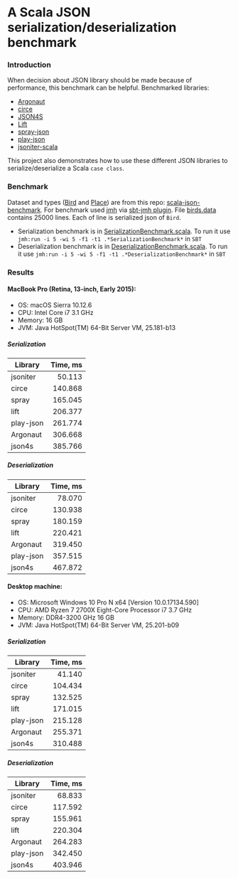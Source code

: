 # A Scala JSON serialization/deserialization benchmark

### Introduction
When decision about JSON library should be made because of performance, this benchmark can be helpful. Benchmarked libraries:
- [Argonaut](https://github.com/argonaut-io/argonaut)
- [circe](https://github.com/circe/circe)
- [JSON4S](https://github.com/json4s/json4s)
- [Lift](https://github.com/lift/framework/tree/master/core/json)
- [spray-json](https://github.com/spray/spray-json)
- [play-json](https://github.com/playframework/play-json)
- [jsoniter-scala](https://github.com/plokhotnyuk/jsoniter-scala)

This project also demonstrates how to use these different JSON libraries to serialize/deserialize a Scala `case class`.

### Benchmark
Dataset and types ([Bird](src/main/scala/models/Bird.scala) and [Place](src/main/scala/models/Place.scala)) are from this repo: [scala-json-benchmark](https://github.com/nlw0/scala-json-benchmark). For benchmark used [jmh](https://openjdk.java.net/projects/code-tools/jmh/) via [sbt-jmh plugin](https://github.com/ktoso/sbt-jmh/). File [birds.data](src/main/resources/birds.data) contains 25000 lines. Each of line is serialized json of `Bird`.
- Serialization benchmark is in [SerializationBenchmark.scala](src/main/scala/benchmarks/SerializationBenchmark.scala). To run it use `jmh:run -i 5 -wi 5 -f1 -t1 .*SerializationBenchmark*` in `SBT`
- Deserialization benchmark is in [DeserializationBenchmark.scala](src/main/scala/benchmarks/DeserializationBenchmark.scala). To run it use `jmh:run -i 5 -wi 5 -f1 -t1 .*DeserializationBenchmark*` in `SBT`

### Results
#### MacBook Pro (Retina, 13-inch, Early 2015):
- OS: macOS Sierra 10.12.6
- CPU: Intel Core i7 3.1 GHz
- Memory: 16 GB
- JVM: Java HotSpot(TM) 64-Bit Server VM, 25.181-b13

##### Serialization
| Library   | Time, ms|
| ----------| -------:|
| jsoniter  |  50.113 |
| circe     | 140.868 |
| spray     | 165.045 |
| lift      | 206.377 |
| play-json | 261.774 |
| Argonaut  | 306.668 |
| json4s    | 385.766 |

##### Deserialization
| Library   | Time, ms|
| ----------| -------:|
| jsoniter  | 78.070  |
| circe     | 130.938 |
| spray     | 180.159 |
| lift      | 220.421 |
| Argonaut  | 319.450 |
| play-json | 357.515 |
| json4s    | 467.872 |

#### Desktop machine:
- OS: Microsoft Windows 10 Pro N  x64 [Version 10.0.17134.590]
- CPU: AMD Ryzen 7 2700X Eight-Core Processor i7 3.7 GHz
- Memory: DDR4-3200 GHz 16 GB
- JVM: Java HotSpot(TM) 64-Bit Server VM, 25.201-b09

##### Serialization
| Library   | Time, ms|
| ----------| -------:|
| jsoniter  |  41.140 |
| circe     | 104.434 |
| spray     | 132.525 |
| lift      | 171.015 |
| play-json | 215.128 |
| Argonaut  | 255.371 |
| json4s    | 310.488 |

##### Deserialization
| Library   | Time, ms|
| ----------| -------:|
| jsoniter  | 68.833  |
| circe     | 117.592 |
| spray     | 155.961 |
| lift      | 220.304 |
| Argonaut  | 264.283 |
| play-json | 342.450 |
| json4s    | 403.946 |

